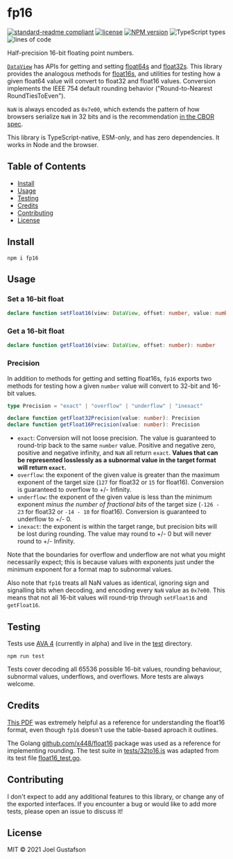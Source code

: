 # fp16

[![standard-readme compliant](https://img.shields.io/badge/readme%20style-standard-brightgreen.svg)](https://github.com/RichardLitt/standard-readme) [![license](https://img.shields.io/github/license/joeltg/fp16)](https://opensource.org/licenses/MIT) [![NPM version](https://img.shields.io/npm/v/fp16)](https://www.npmjs.com/package/big-varint) ![TypeScript types](https://img.shields.io/npm/types/fp16) ![lines of code](https://img.shields.io/tokei/lines/github/joeltg/fp16)

Half-precision 16-bit floating point numbers.

[`DataView`](https://developer.mozilla.org/en-US/docs/Web/JavaScript/Reference/Global_Objects/DataView) has APIs for getting and setting [float64s](https://en.wikipedia.org/wiki/Double-precision_floating-point_format) and [float32s](https://en.wikipedia.org/wiki/Single-precision_floating-point_format). This library provides the analogous methods for [float16s](https://en.wikipedia.org/wiki/Half-precision_floating-point_format), and utilities for testing how a given float64 value will convert to float32 and float16 values. Conversion implements the IEEE 754 default rounding behavior ("Round-to-Nearest RoundTiesToEven").

`NaN` is always encoded as `0x7e00`, which extends the pattern of how browsers serialize `NaN` in 32 bits and is the recommendation [in the CBOR spec](https://www.rfc-editor.org/rfc/rfc8949.html#name-deterministically-encoded-c).

This library is TypeScript-native, ESM-only, and has zero dependencies. It works in Node and the browser.

## Table of Contents

- [Install](#install)
- [Usage](#usage)
- [Testing](#testing)
- [Credits](#credits)
- [Contributing](#contributing)
- [License](#license)

## Install

```
npm i fp16
```

## Usage

### Set a 16-bit float

```typescript
declare function setFloat16(view: DataView, offset: number, value: number): void
```

### Get a 16-bit float

```typescript
declare function getFloat16(view: DataView, offset: number): number
```

### Precision

In addition to methods for getting and setting float16s, `fp16` exports two methods for testing how a given `number` value will convert to 32-bit and 16-bit values.

```typescript
type Precision = "exact" | "overflow" | "underflow" | "inexact"

declare function getFloat32Precision(value: number): Precision
declare function getFloat16Precision(value: number): Precision
```

- `exact`: Conversion will not loose precision. The value is guaranteed to round-trip back to the same `number` value. Positive and negative zero, positive and negative infinity, and `NaN` all return `exact`. **Values that can be represented losslessly as a subnormal value in the target format will return `exact`.**
- `overflow`: the exponent of the given value is greater than the maximum exponent of the target size (`127` for float32 or `15` for float16). Conversion is guaranteed to overflow to +/- Infinity.
- `underflow`: the exponent of the given value is less than the minimum exponent _minus the number of fractional bits_ of the target size (`-126 - 23` for float32 or `-14 - 10` for float16). Conversion is guaranteed to underflow to +/- 0.
- `inexact`: the exponent is within the target range, but precision bits will be lost during rounding. The value may round to +/- 0 but will never round to +/- Infinity.

Note that the boundaries for overflow and underflow are not what you might necessarily expect; this is because values with exponents just under the minimum exponent for a format map to subnormal values.

Also note that `fp16` treats all NaN values as identical, ignoring sign and signalling bits when decoding, and encoding every `NaN` value as `0x7e00`. This means that not all 16-bit values will round-trip through `setFloat16` and `getFloat16`.

## Testing

Tests use [AVA 4](https://github.com/avajs/ava) (currently in alpha) and live in the [test](./test/) directory.

```
npm run test
```

Tests cover decoding all 65536 possible 16-bit values, rounding behaviour, subnormal values, underflows, and overflows. More tests are always welcome.

## Credits

[This PDF](http://fox-toolkit.org/ftp/fasthalffloatconversion.pdf) was extremely helpful as a reference for understanding the float16 format, even though `fp16` doesn't use the table-based aproach it outlines.

The Golang [github.com/x448/float16](https://github.com/x448/float16) package was used as a reference for implementing rounding. The test suite in [tests/32to16.js](./test/32to16.js) was adapted from its test file [float16_test.go](https://github.com/x448/float16/blob/master/float16_test.go).

## Contributing

I don't expect to add any additional features to this library, or change any of the exported interfaces. If you encounter a bug or would like to add more tests, please open an issue to discuss it!

## License

MIT © 2021 Joel Gustafson
